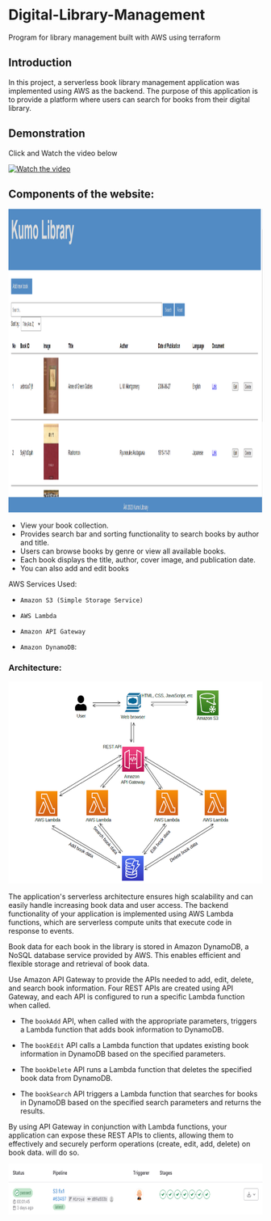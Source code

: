 # Digital-Library-Management
Program for library management built with AWS using terraform

## Introduction
In this project, a serverless book library management application was implemented using AWS as the backend. The purpose of this application is to provide a platform where users can search for books from their digital library.

## Demonstration
Click and Watch the video below

[![Watch the video](https://img.youtube.com/vi/NbZNoyfsjFI/hqdefault.jpg)](https://www.youtube.com/watch?v=NbZNoyfsjFI)

## Components of the website: 

<img src="page.png" alt="Architecture" height="600">

- View your book collection.
- Provides search bar and sorting functionality to search books by author and title.
- Users can browse books by genre or view all available books.
- Each book displays the title, author, cover image, and publication date.
- You can also add and edit books

 AWS Services Used: 

- `Amazon S3 (Simple Storage Service)`

- `AWS Lambda`

- `Amazon API Gateway`
 
- `Amazon DynamoDB`: 

### Architecture: 

 <img src="page2.png" alt="Architecture" height="400">

The application's serverless architecture ensures high scalability and can easily handle increasing book data and user access. The backend functionality of your application is implemented using AWS Lambda functions, which are serverless compute units that execute code in response to events.

Book data for each book in the library is stored in Amazon DynamoDB, a NoSQL database service provided by AWS. This enables efficient and flexible storage and retrieval of book data.

Use Amazon API Gateway to provide the APIs needed to add, edit, delete, and search book information. Four REST APIs are created using API Gateway, and each API is configured to run a specific Lambda function when called.

- The `bookAdd` API, when called with the appropriate parameters, triggers a Lambda function that adds book information to DynamoDB.

- The `bookEdit` API calls a Lambda function that updates existing book information in DynamoDB based on the specified parameters.

- The `bookDelete` API runs a Lambda function that deletes the specified book data from DynamoDB.

- The `bookSearch` API triggers a Lambda function that searches for books in DynamoDB based on the specified search parameters and returns the results.

By using API Gateway in conjunction with Lambda functions, your application can expose these REST APIs to clients, allowing them to effectively and securely perform operations (create, edit, add, delete) on book data. will do so.

<img src="page1.png" alt="Architecture" height="100">
